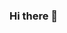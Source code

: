 ### Hi there 👋

<!--
**NicBritz/NicBritz** is a ✨ _special_ ✨ repository because its `README.md` (this file) appears on your GitHub profile.

Here are some ideas to get you started:

- 🔭 I’m currently working on ... A online visitor register
- 🌱 I’m currently learning ... MERN Stack
- 👯 I’m looking to collaborate on ... MERN Stack projects
- 🤔 I’m looking for help with ... All things MERN
- 💬 Ask me about ... Anything
- 📫 How to reach me: ... [LinledIn]( https://www.linkedin.com/in/nico-b-2375759a/)
- 😄 Pronouns: ... He/Him
- ⚡ Fun fact: ... I once met and shook hands with Nelson Mandela :)
-->
